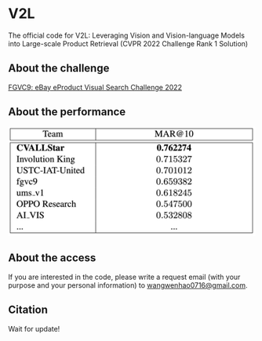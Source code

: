 # V2L
The official code for V2L: Leveraging Vision and Vision-language Models into Large-scale Product Retrieval (CVPR 2022 Challenge Rank 1 Solution)

## About the challenge
[FGVC9: eBay eProduct Visual Search Challenge 2022](https://sites.google.com/view/fgvc9/competitions/ebay-eproduct-search)

## About the performance 

![image](https://github.com/WangWenhao0716/V2L/blob/main/performance.png)

## About the access

If you are interested in the code, please write a request email (with your purpose and your personal information) to wangwenhao0716@gmail.com.

## Citation

Wait for update!
